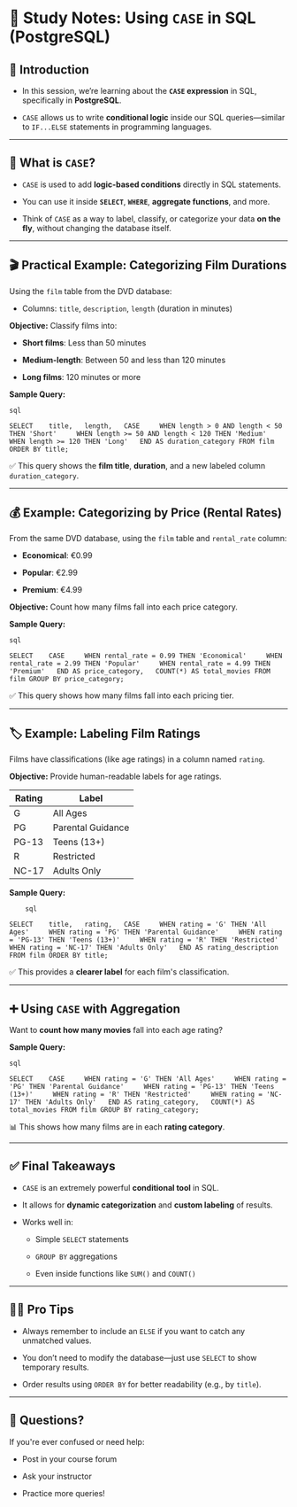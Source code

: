 # 📘 Study Notes: Using `CASE` in SQL (PostgreSQL)

## 👋 Introduction

- In this session, we’re learning about the **`CASE` expression** in SQL, specifically in **PostgreSQL**.
    
- `CASE` allows us to write **conditional logic** inside our SQL queries—similar to `IF...ELSE` statements in programming languages.
    

---

## 🧠 What is `CASE`?

- `CASE` is used to add **logic-based conditions** directly in SQL statements.
    
- You can use it inside **`SELECT`**, **`WHERE`**, **aggregate functions**, and more.
    
- Think of `CASE` as a way to label, classify, or categorize your data **on the fly**, without changing the database itself.
    

---

## 🎬 Practical Example: Categorizing Film Durations

Using the `film` table from the DVD database:

- Columns: `title`, `description`, `length` (duration in minutes)
    

**Objective:** Classify films into:

- **Short films**: Less than 50 minutes
    
- **Medium-length**: Between 50 and less than 120 minutes
    
- **Long films**: 120 minutes or more
    

**Sample Query:**
	
	sql
	
`SELECT    title,   length,   CASE     WHEN length > 0 AND length < 50 THEN 'Short'     WHEN length >= 50 AND length < 120 THEN 'Medium'     WHEN length >= 120 THEN 'Long'   END AS duration_category FROM film ORDER BY title;`

✅ This query shows the **film title**, **duration**, and a new labeled column `duration_category`.

---

## 💰 Example: Categorizing by Price (Rental Rates)

From the same DVD database, using the `film` table and `rental_rate` column:

- **Economical**: €0.99
    
- **Popular**: €2.99
    
- **Premium**: €4.99
    

**Objective:** Count how many films fall into each price category.

**Sample Query:**
	
	sql
	
`SELECT    CASE     WHEN rental_rate = 0.99 THEN 'Economical'     WHEN rental_rate = 2.99 THEN 'Popular'     WHEN rental_rate = 4.99 THEN 'Premium'   END AS price_category,   COUNT(*) AS total_movies FROM film GROUP BY price_category;`

✅ This query shows how many films fall into each pricing tier.

---

## 🏷️ Example: Labeling Film Ratings

Films have classifications (like age ratings) in a column named `rating`.

**Objective:** Provide human-readable labels for age ratings.

|Rating|Label|
|---|---|
|G|All Ages|
|PG|Parental Guidance|
|PG-13|Teens (13+)|
|R|Restricted|
|NC-17|Adults Only|

**Sample Query:**
	
		sql
	
`SELECT    title,   rating,   CASE     WHEN rating = 'G' THEN 'All Ages'     WHEN rating = 'PG' THEN 'Parental Guidance'     WHEN rating = 'PG-13' THEN 'Teens (13+)'     WHEN rating = 'R' THEN 'Restricted'     WHEN rating = 'NC-17' THEN 'Adults Only'   END AS rating_description FROM film ORDER BY title;`

✅ This provides a **clearer label** for each film's classification.

---

## ➕ Using `CASE` with Aggregation

Want to **count how many movies** fall into each age rating?

**Sample Query:**
	
	sql
	
`SELECT    CASE     WHEN rating = 'G' THEN 'All Ages'     WHEN rating = 'PG' THEN 'Parental Guidance'     WHEN rating = 'PG-13' THEN 'Teens (13+)'     WHEN rating = 'R' THEN 'Restricted'     WHEN rating = 'NC-17' THEN 'Adults Only'   END AS rating_category,   COUNT(*) AS total_movies FROM film GROUP BY rating_category;`

📊 This shows how many films are in each **rating category**.

---

## ✅ Final Takeaways

- `CASE` is an extremely powerful **conditional tool** in SQL.
    
- It allows for **dynamic categorization** and **custom labeling** of results.
    
- Works well in:
    
    - Simple `SELECT` statements
        
    - `GROUP BY` aggregations
        
    - Even inside functions like `SUM()` and `COUNT()`
        

---

## 🧑‍🏫 Pro Tips

- Always remember to include an `ELSE` if you want to catch any unmatched values.
    
- You don’t need to modify the database—just use `SELECT` to show temporary results.
    
- Order results using `ORDER BY` for better readability (e.g., by `title`).
    

---

## 💬 Questions?

If you're ever confused or need help:

- Post in your course forum
    
- Ask your instructor
    
- Practice more queries!